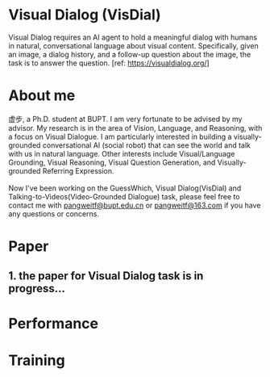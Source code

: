 # Visual Dialog (VisDial)
Visual Dialog requires an AI agent to hold a meaningful dialog with humans in natural, conversational language about visual content. Specifically, given an image, a dialog history, and a follow-up question about the image, the task is to answer the question. [ref: https://visualdialog.org/]


# About me

虚步, a Ph.D. student at BUPT. I am very fortunate to be advised by my advisor. My research is in the area of Vision, Language, and Reasoning, with a focus on Visual Dialogue. I am particularly interested in building a visually-grounded conversational AI (social robot) that can see the world and talk with us in natural language. Other interests include Visual/Language Grounding, Visual Reasoning, Visual Question Generation, and Visually-grounded Referring Expression.<br>
<br>
Now I've been working on the GuessWhich, Visual Dialog(VisDial) and Talking-to-Videos(Video-Grounded Dialogue) task, please feel free to contact me with pangweitf@bupt.edu.cn or pangweitf@163.com if you have any questions or concerns.<br>

# Paper

## 1. the paper for Visual Dialog task is in progress...

# Performance

# Training 

